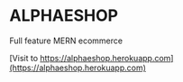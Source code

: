 # ALPHAESHOP
Full feature MERN ecommerce

[Visit to https://alphaeshop.herokuapp.com](https://alphaeshop.herokuapp.com)
